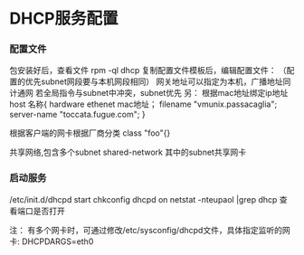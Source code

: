 # DHCP服务配置
### 配置文件
包安装好后，查看文件
rpm -ql dhcp
复制配置文件模板后，编辑配置文件：
（配置的优先subnet网段要与本机网段相同）
网关地址可以指定为本机，广播地址同计通网
若全局指令与subnet中冲突，subnet优先
另：
根据mac地址绑定ip地址
host 名称{
    hardware ethenet mac地址；
    filename "vmunix.passacaglia";
    server-name "toccata.fugue.com";
}

根据客户端的网卡根据厂商分类
class "foo"{}

共享网络,包含多个subnet
shared-network
其中的subnet共享网卡

### 启动服务
/etc/init.d/dhcpd start
chkconfig dhcpd on
netstat -nteupaol |grep dhcp  查看端口是否打开

注：
有多个网卡时，可通过修改/etc/sysconfig/dhcpd文件，具体指定监听的网卡:
DHCPDARGS=eth0